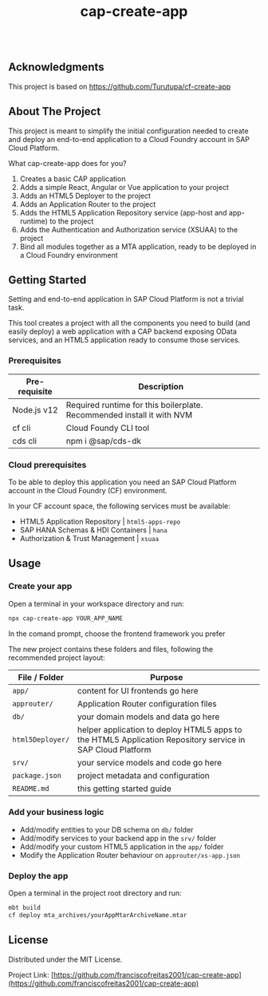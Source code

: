 <div align="center">
  <h1 align="center">cap-create-app</h1>
    <br />
</div>
<br />

## Acknowledgments
 This project is based on https://github.com/Turutupa/cf-create-app

## About The Project

This project is meant to simplify the initial configuration needed to create and deploy an end-to-end application to a Cloud Foundry account in SAP Cloud Platform.

What cap-create-app does for you?

1. Creates a basic CAP application
2. Adds a simple React, Angular or Vue application to your project
3. Adds an HTML5 Deployer to the project
4. Adds an Application Router to the project
5. Adds the HTML5 Application Repository service (app-host and app-runtime) to the project
6. Adds the Authentication and Authorization service (XSUAA) to the project
7. Bind all modules together as a MTA application, ready to be deployed in a Cloud Foundry environment


<!-- GETTING STARTED -->

## Getting Started

Setting and end-to-end application in SAP Cloud Platform is not a trivial task.

This tool creates a project with all the components you need to build (and easily deploy) a web application with a CAP backend exposing OData services, and an HTML5 application ready to consume those services.

### Prerequisites

| Pre-requisite | Description
| ------------- | ----------------------------------------------------------------------
| Node.js v12   | Required runtime for this boilerplate. Recommended install it with NVM
| cf cli        | Cloud Foundy CLI tool
| cds cli       | npm i @sap/cds-dk
### Cloud prerequisites

To be able to deploy this application you need an SAP Cloud Platform account in the Cloud Foundry (CF) environment.

In your CF account space, the following services must be available:

- HTML5 Application Repository | `html5-apps-repo`
- SAP HANA Schemas & HDI Containers | `hana`
- Authorization & Trust Management | `xsuaa`


## Usage

### Create your app

Open a terminal in your workspace directory and run:

```sh
npx cap-create-app YOUR_APP_NAME
```
In the comand prompt, choose the frontend framework you prefer

The new project contains these folders and files, following the recommended project layout:

| File / Folder    | Purpose                                                                                                   |
| ---------------- | --------------------------------------------------------------------------------------------------------- |
| `app/`           | content for UI frontends go here                                                                          |
| `approuter/`     | Application Router configuration files                                                                    |
| `db/`            | your domain models and data go here                                                                       |
| `html5Deployer/` | helper application to deploy HTML5 apps to the HTML5 Application Repository service in SAP Cloud Platform |
| `srv/`           | your service models and code go here                                                                      |
| `package.json`   | project metadata and configuration                                                                        |
| `README.md`      | this getting started guide                                                                                |

### Add your business logic

- Add/modify entities to your DB schema on `db/` folder
- Add/modify services to your backend app in the `srv/` folder
- Add/modify your custom HTML5 application in the `app/` folder
- Modify the Application Router behaviour on `approuter/xs-app.json`

### Deploy the app

Open a terminal in the project root directory and run:

```sh
mbt build
cf deploy mta_archives/yourAppMtarArchiveName.mtar
```

## License

Distributed under the MIT License.

Project Link: [https://github.com/franciscofreitas2001/cap-create-app](https://github.com/franciscofreitas2001/cap-create-app)

